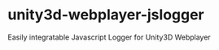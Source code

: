 unity3d-webplayer-jslogger
==========================

Easily integratable Javascript Logger for Unity3D Webplayer
